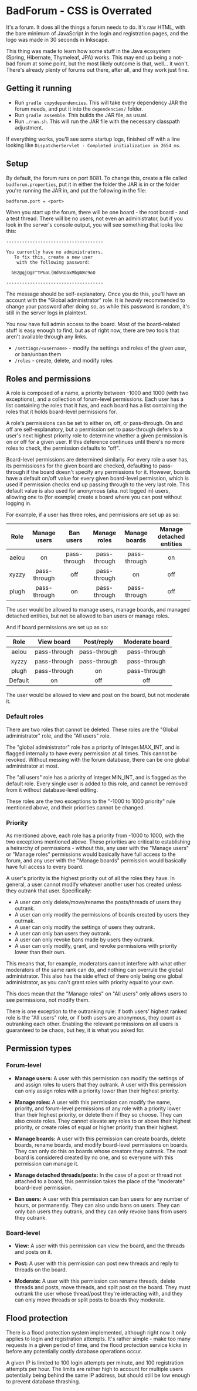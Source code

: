 # BadForum - CSS is Overrated

It's a forum. It does all the things a forum needs to do. It's raw HTML, with the
bare minimum of JavaScript in the login and registration pages, and the logo was
made in 30 seconds in Inkscape.

This thing was made to learn how some stuff in the Java ecosystem (Spring, Hibernate,
Thymeleaf, JPA) works. This may end up being a not-bad forum at some point, but the
most likely outcome is that, well... it won't. There's already plenty of forums out
there, after all, and they work just fine.


## Getting it running

- Run `gradle copydependencies`. This will take every dependency JAR the forum needs,
  and put it into the `dependencies/` folder.
- Run `gradle assemble`. This builds the JAR file, as usual.
- Run `./run.sh`. This will run the JAR file with the necessary classpath adjustment.

If everything works, you'll see some startup logs, finished off with a line looking
like `DispatcherServlet - Completed initialization in 2654 ms`.


## Setup

By default, the forum runs on port 8081. To change this, create a file called
`badforum.properties`, put it in either the folder the JAR is in or the folder
you're running the JAR in, and put the following in the file:

```text
badforum.port = <port>
```

When you start up the forum, there will be one board - the root board - and a test
thread. There will be no users, not even an administrator, but if you look in the
server's console output, you will see something that looks like this:

```text
-------------------------------------

You currently have no administrators.
   To fix this, create a new user
    with the following password:

  bB2@qjQ@z^tP&aL(BdSROaxMb@AWc9oO

-------------------------------------
```

The message should be self-explanatory. Once you do this, you'll have an account
with the "Global administrator" role. It is *heavily* recommended to change your
password after doing so, as while this password is random, it's still in the server
logs in plaintext.

You now have full admin access to the board. Most of the board-related stuff is
easy enough to find, but as of right now, there are two tools that aren't available
through any links.

- `/settings/<username>` - modify the settings and roles of the given user, or ban/unban them
- `/roles` - create, delete, and modify roles


## Roles and permissions

A role is composed of a name, a priority between -1000 and 1000 (with two exceptions),
and a collection of forum-level permissions. Each user has a list containing the roles
that it has, and each board has a list containing the roles that it holds board-level
permissions for.

A role's permissions can be set to either on, off, or pass-through. On and off are
self-explanatory, but a permission set to pass-through defers to a user's next highest
priority role to determine whether a given permission is on or off for a given user.
If this deference continues until there's no more roles to check, the permission
defaults to "off".

Board-level permissions are determined similarly. For every role a user has, its
permissiosns for the given board are checked, defaulting to pass-through if the
board doesn't specify any permissions for it. However, boards have a default on/off
value for every given board-level permission, which is used if permission checks
end up passing through to the very last role. This default value is also used for
anonymous (aka. not logged in) users, allowing one to (for example) create a board
where you can post without logging in.

For example, if a user has three roles, and permissions are set up as so:

  Role  | Manage users |  Ban users   | Manage roles | Manage boards | Manage detached entities
:------:|:------------:|:------------:|:------------:|:-------------:|:------------------------:
 aeiou  | on           | pass-through | pass-through | pass-through  | on
 xyzzy  | pass-through | off          | pass-through | on            | off
 plugh  | pass-through | on           | pass-through | pass-through  | off
 
The user would be allowed to manage users, manage boards, and managed detached entities,
but not be allowed to ban users or manage roles.

And if board permissions are set up as so:

  Role   | View board   | Post/reply   | Moderate board 
:-------:|:------------:|:------------:|:--------------:
 aeiou   | pass-through | pass-through | pass-through
 xyzzy   | pass-through | pass-through | pass-through
 plugh   | pass-through | on           | pass-through
 Default | on           | off          | off

The user would be allowed to view and post on the board, but not moderate it.


### Default roles

There are two roles that cannot be deleted. These roles are the "Global administrator"
role, and the "All users" role.

The "global administrator" role has a priority of Integer.MAX_INT, and is flagged
internally to have every permission at all times. This cannot be revoked. Without
messing with the forum database, there can be one global administrator at most.

The "all users" role has a priority of Integer.MIN_INT, and is flagged as the default
role. Every single user is added to this role, and cannot be removed from it without
database-level editing.

These roles are the two exceptions to the "-1000 to 1000 priority" rule mentioned above,
and their priorities cannot be changed.


### Priority

As mentioned above, each role has a priority from -1000 to 1000, with the two
exceptions mentioned above. These priorities are critical to establishing a heirarchy
of permissions - without this, any user with the "Manage users" or "Manage roles"
permissions would basically have full access to the forum, and any user with the
"Manage boards" permission would basically have full access to every board.

A user's priority is the highest priority out of all the roles they have. In general,
a user cannot modify whatever another user has created unless they outrank that user.
Specifically:

- A user can only delete/move/rename the posts/threads of users they outrank.
- A user can only modify the permissions of boards created by users they outrnak.
- A user can only modify the settings of users they outrank.
- A user can only ban users they outrank.
- A user can only revoke bans made by users they outrank.
- A user can only modify, grant, and revoke permissions with priority lower than their own.

This means that, for example, moderators cannot interfere with what other moderators
of the same rank can do, and nothing can overrule the global administrator. This also
has the side effect of there only being one global administrator, as you can't grant
roles with priority equal to your own.

This does mean that the "Manage roles" on "All users" only allows users to see
permissions, not modify them.

There is one exception to the outranking rule: if both users' highest ranked role
is the "All users" role, or if both users are anonymous, they count as outranking
each other. Enabling the relevant permissions on all users is guaranteed to be chaos,
but hey, it is what you asked for.


## Permission types

### Forum-level

- **Manage users:** A user with this permission can modify the settings of and assign
    roles to users that they outrank. A user with this permission can only assign roles
    with a priority lower than their highest priority.

- **Manage roles:** A user with this permission can modify the name, priority, and
    forum-level permissions of any role with a priority lower than their highest
    priority, or delete them if they so choose. They can also create roles. They
    cannot elevate any roles to or above their highest priority, or create roles
    of equal or higher priority than their highest.

- **Manage boards:** A user with this permission can create boards, delete boards,
    rename boards, and modify board-level permissions on boards. They can only do
    this on boards whose creators they outrank. The root board is considered created
    by no one, and so everyone with this permission can manage it.

- **Manage detached threads/posts:** In the case of a post or thread not attached
    to a board, this permission takes the place of the "moderate" board-level permission.

- **Ban users:** A user with this permission can ban users for any number of hours,
    or permanently. They can also undo bans on users. They can only ban users they
    outrank, and they can only revoke bans from users they outrank.


### Board-level

- **View:** A user with this permission can view the board, and the threads and
    posts on it.

- **Post:** A user with this permission can post new threads and reply to threads
    on the board.

- **Moderate:** A user with this permission can rename threads, delete threads and
    posts, move threads, and split post on the board. They must outrank the user
    whose thread/post they're interacting with, and they can only move threads
    or split posts to boards they moderate.


## Flood protection

There is a flood protection system implemented, although right now it only applies
to login and registration attempts. It's rather simple - make too many requests in
a given period of time, and the flood protection service kicks in before any
potentially costly database operations occur.

A given IP is limited to 100 login attempts per minute, and 100 registration
attempts per hour. The limits are rather high to account for multiple users
potentially being behind the same IP address, but should still be low enough to
prevent database thrashing.